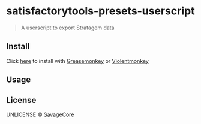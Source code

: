 # satisfactorytools-presets-userscript

> A userscript to export Stratagem data

## Install

Click [here](https://github.com/SavageCore/satisfactorytools-presets-userscript/releases/latest/download/satisfactorytools-presets-userscript.user.js) to install with [Greasemonkey](https://www.greasespot.net/) or [Violentmonkey](https://violentmonkey.github.io/)

## Usage


## License

UNLICENSE © [SavageCore](https://savagecore.eu)
